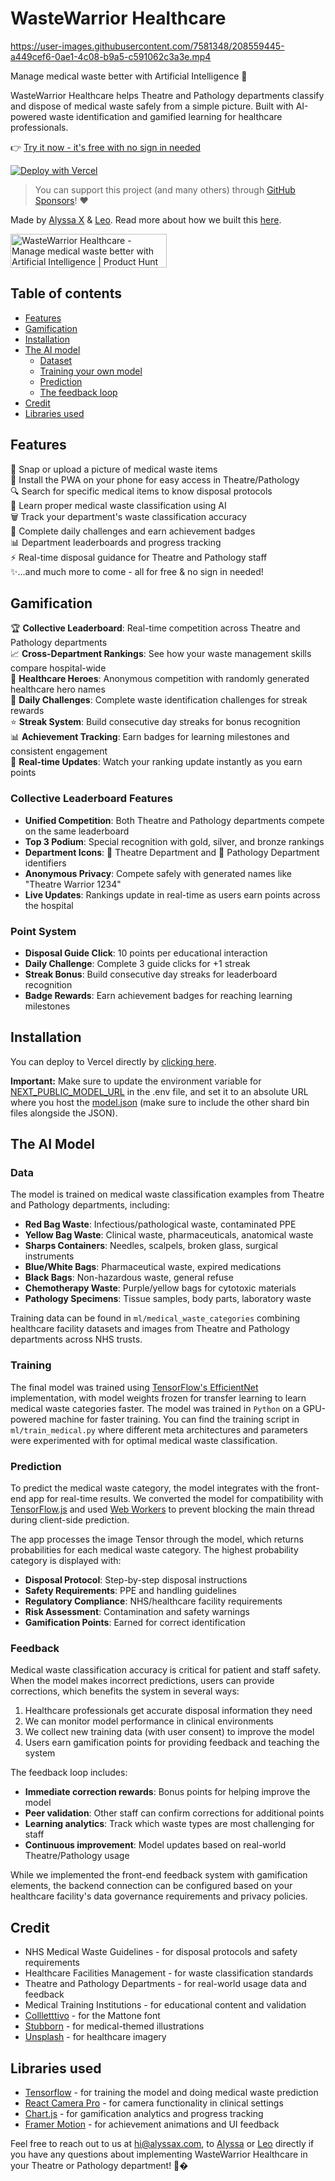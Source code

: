 # WasteWarrior Healthcare


https://user-images.githubusercontent.com/7581348/208559445-a449cef6-0ae1-4c08-b9a5-c591062c3a3e.mp4


Manage medical waste better with Artificial Intelligence 🏥

WasteWarrior Healthcare helps Theatre and Pathology departments classify and dispose of medical waste safely from a simple picture. Built with AI-powered waste identification and gamified learning for healthcare professionals.

👉 [Try it now - it's free with no sign in needed](https://wastewarrior2.vercel.app)

<!-- Deployment trigger: 2025-07-23 -->

[![Deploy with Vercel](https://vercel.com/button)](https://vercel.com/new/clone?repository-url=https://github.com/alyssaxuu/ecosnap)

> You can support this project (and many others) through [GitHub Sponsors](https://github.com/sponsors/alyssaxuu)! ❤️

Made by [Alyssa X](https://twitter.com/alyssaxuu) & [Leo](https://www.linkedin.com/in/leonorfurtado/). Read more about how we built this [here](https://alyssax.substack.com/p/we-built-an-ai-recycling-app-in-a).

<a href="https://www.producthunt.com/posts/ecosnap?utm_source=badge-featured&utm_medium=badge&utm_souce=badge-ecosnap" target="_blank"><img src="https://api.producthunt.com/widgets/embed-image/v1/featured.svg?post_id=374164&theme=neutral" alt="WasteWarrior Healthcare - Manage&#0032;medical&#0032;waste&#0032;better&#0032;with&#0032;Artificial&#0032;Intelligence | Product Hunt" style="width: 250px; height: 54px;" width="250" height="54" /></a>

## Table of contents

- [Features](#features)
- [Gamification](#gamification)
- [Installation](#installation)
- [The AI model](#the-ai-model)
	- [Dataset](#data)
	- [Training your own model](#training)
	- [Prediction](#prediction)
    - [The feedback loop](#feedback)
- [Credit](#credit)
- [Libraries used](#libraries-used)

## Features

📸 Snap or upload a picture of medical waste items<br>
📱 Install the PWA on your phone for easy access in Theatre/Pathology<br>
🔍 Search for specific medical items to know disposal protocols<br>
🏥 Learn proper medical waste classification using AI<br>
🗑️ Track your department's waste classification accuracy<br>
🎯 Complete daily challenges and earn achievement badges<br>
📊 Department leaderboards and progress tracking<br>
⚡ Real-time disposal guidance for Theatre and Pathology staff<br>
✨...and much more to come - all for free & no sign in needed!

## Gamification

🏆 **Collective Leaderboard**: Real-time competition across Theatre and Pathology departments<br>
📈 **Cross-Department Rankings**: See how your waste management skills compare hospital-wide<br>
🥇 **Healthcare Heroes**: Anonymous competition with randomly generated healthcare hero names<br>
🎯 **Daily Challenges**: Complete waste identification challenges for streak rewards<br>
⭐ **Streak System**: Build consecutive day streaks for bonus recognition<br>
📊 **Achievement Tracking**: Earn badges for learning milestones and consistent engagement<br>
🔄 **Real-time Updates**: Watch your ranking update instantly as you earn points<br>

### Collective Leaderboard Features
- **Unified Competition**: Both Theatre and Pathology departments compete on the same leaderboard
- **Top 3 Podium**: Special recognition with gold, silver, and bronze rankings
- **Department Icons**: 🏥 Theatre Department and 🔬 Pathology Department identifiers
- **Anonymous Privacy**: Compete safely with generated names like "Theatre Warrior 1234"
- **Live Updates**: Rankings update in real-time as users earn points across the hospital

### Point System
- **Disposal Guide Click**: 10 points per educational interaction
- **Daily Challenge**: Complete 3 guide clicks for +1 streak
- **Streak Bonus**: Build consecutive day streaks for leaderboard recognition
- **Badge Rewards**: Earn achievement badges for reaching learning milestones

## Installation
You can deploy to Vercel directly by [clicking here](https://vercel.com/new/clone?repository-url=https://github.com/alyssaxuu/ecosnap). 

**Important:** Make sure to update the environment variable for [NEXT_PUBLIC_MODEL_URL](https://github.com/alyssaxuu/ecosnap/blob/a9c7e7e1ec19f106db69abd6d66be558bd21445a/.env#L16) in the .env file, and set it to an absolute URL where you host the [model.json](https://github.com/alyssaxuu/ecosnap/tree/main/ml/models/efficient_net/10/predict) (make sure to include the other shard bin files alongside the JSON).


## The AI Model

### Data

The model is trained on medical waste classification examples from Theatre and Pathology departments, including:

- **Red Bag Waste**: Infectious/pathological waste, contaminated PPE
- **Yellow Bag Waste**: Clinical waste, pharmaceuticals, anatomical waste
- **Sharps Containers**: Needles, scalpels, broken glass, surgical instruments
- **Blue/White Bags**: Pharmaceutical waste, expired medications
- **Black Bags**: Non-hazardous waste, general refuse
- **Chemotherapy Waste**: Purple/yellow bags for cytotoxic materials
- **Pathology Specimens**: Tissue samples, body parts, laboratory waste

Training data can be found in `ml/medical_waste_categories` combining healthcare facility datasets and images from Theatre and Pathology departments across NHS trusts.

### Training

The final model was trained using [TensorFlow's EfficientNet](https://www.tensorflow.org/api_docs/python/tf/keras/applications/efficientnet_v2/EfficientNetV2B0) implementation, with model weights frozen for transfer learning to learn medical waste categories faster. The model was trained in `Python` on a GPU-powered machine for faster training. You can find the training script in `ml/train_medical.py` where different meta architectures and parameters were experimented with for optimal medical waste classification.

### Prediction

To predict the medical waste category, the model integrates with the front-end app for real-time results. We converted the model for compatibility with [TensorFlow.js](https://www.tensorflow.org/js) and used [Web Workers](https://github.com/alyssaxuu/ecosnap/blob/main/components/Worker.js) to prevent blocking the main thread during client-side prediction.

The app processes the image Tensor through the model, which returns probabilities for each medical waste category. The highest probability category is displayed with:

- **Disposal Protocol**: Step-by-step disposal instructions
- **Safety Requirements**: PPE and handling guidelines  
- **Regulatory Compliance**: NHS/healthcare facility requirements
- **Risk Assessment**: Contamination and safety warnings
- **Gamification Points**: Earned for correct identification

### Feedback

Medical waste classification accuracy is critical for patient and staff safety. When the model makes incorrect predictions, users can provide corrections, which benefits the system in several ways:

1. Healthcare professionals get accurate disposal information they need
2. We can monitor model performance in clinical environments
3. We collect new training data (with user consent) to improve the model
4. Users earn gamification points for providing feedback and teaching the system

The feedback loop includes:
- **Immediate correction rewards**: Bonus points for helping improve the model
- **Peer validation**: Other staff can confirm corrections for additional points
- **Learning analytics**: Track which waste types are most challenging for staff
- **Continuous improvement**: Model updates based on real-world Theatre/Pathology usage

While we implemented the front-end feedback system with gamification elements, the backend connection can be configured based on your healthcare facility's data governance requirements and privacy policies.

## Credit
- NHS Medical Waste Guidelines - for disposal protocols and safety requirements
- Healthcare Facilities Management - for waste classification standards
- Theatre and Pathology Departments - for real-world usage data and feedback
- Medical Training Institutions - for educational content and validation
- [Collletttivo](http://collletttivo.it/) - for the Mattone font
- [Stubborn](https://stubborn.fun/) - for medical-themed illustrations
- [Unsplash](https://unsplash.com/) - for healthcare imagery

## Libraries used
- [Tensorflow](https://www.tensorflow.org/) - for training the model and doing medical waste prediction
- [React Camera Pro](https://github.com/purple-technology/react-camera-pro) - for camera functionality in clinical settings
- [Chart.js](https://www.chartjs.org/) - for gamification analytics and progress tracking
- [Framer Motion](https://www.framer.com/motion/) - for achievement animations and UI feedback


Feel free to reach out to us at hi@alyssax.com, to [Alyssa](https://twitter.com/alyssaxuu) or [Leo](https://www.linkedin.com/in/leonorfurtado/) directly if you have any questions about implementing WasteWarrior Healthcare in your Theatre or Pathology department! 🏥�
